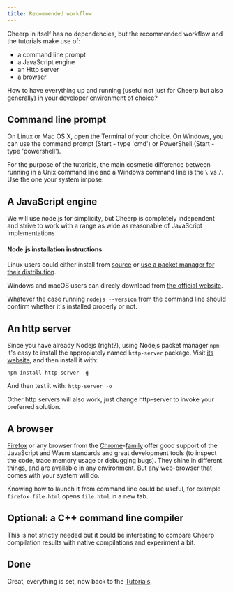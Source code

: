 ```yaml
---
title: Recommended workflow
---
```


Cheerp in itself has no dependencies, but the recommended workflow and the tutorials make use of:

- a command line prompt
- a JavaScript engine
- an Http server
- a browser

How to have everything up and running (useful not just for Cheerp but also generally) in your developer environment of choice?

## Command line prompt

On Linux or Mac OS X, open the Terminal of your choice. On Windows, you can use the command prompt (Start - type 'cmd') or PowerShell (Start - type 'powershell').

For the purpose of the tutorials, the main cosmetic difference between running in a Unix command line and a Windows command line is the `\` vs `/`. Use the one your system impose.

## A JavaScript engine

We will use node.js for simplicity, but Cheerp is completely independent and strive to work with a range as wide as reasonable of JavaScript implementations

#### Node.js installation instructions

Linux users could either install from [source](https://nodejs.org/en/download/) or [use a packet manager for their distribution](https://nodejs.org/en/download/package-manager/).

Windows and macOS users can direcly download from [the official website](https://nodejs.org/en/download).

Whatever the case running `nodejs --version` from the command line should confirm whether it's installed properly or not.

## An http server

Since you have already Nodejs (right?), using Nodejs packet manager `npm` it's easy to install the appropiately named `http-server` package.
Visit [its website](https://www.npmjs.com/package/http-server), and then install it with:

`npm install http-server -g`

And then test it with:
`http-server -o`

Other http servers will also work, just change http-server to invoke your preferred solution.

## A browser

[Firefox](https://www.mozilla.org/en-US/firefox/) or any browser from the [Chrome](https://www.google.com/chrome/)-[family](https://www.chromium.org/) offer good support of the JavaScript and Wasm standards and great development tools (to inspect the code, trace memory usage or debugging bugs). They shine in different things, and are available in any environment.
But any web-browser that comes with your system will do.

Knowing how to launch it from command line could be useful, for example `firefox file.html` opens `file.html` in a new tab.

## Optional: a C++ command line compiler

This is not strictly needed but it could be interesting to compare Cheerp compilation results with native compilations and experiment a bit.

## Done

Great, everything is set, now back to the [Tutorials](Cheerp-Tutorial).
